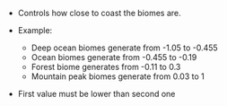 * Controls how close to coast the biomes are.


* Example: 
        
  * Deep ocean biomes generate from -1.05 to -0.455
  * Ocean biomes generate from -0.455 to -0.19
  * Forest biome generates from -0.11 to 0.3
  * Mountain peak biomes generate from 0.03 to 1


* First value must be lower than second one